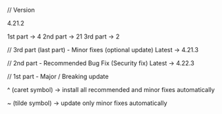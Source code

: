 // Version 

4.21.2 

1st part -> 4
2nd part -> 21
3rd part -> 2

// 3rd part (last part) - Minor fixes (optional update)
Latest -> 4.21.3


// 2nd part - Recommended Bug Fix (Security fix)
Latest -> 4.22.3 


// 1st part - Major / Breaking update 

^ (caret symbol) -> install all recommended and minor fixes automatically 

~ (tilde symbol) -> update only minor fixes automatically 
